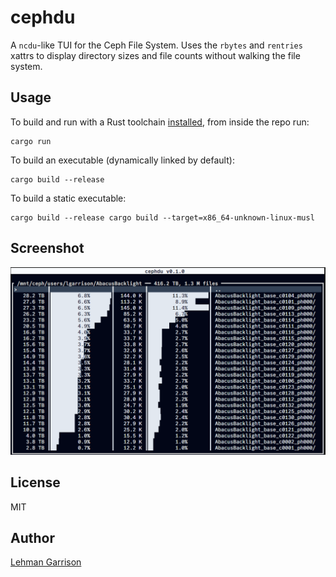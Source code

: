 # cephdu

A `ncdu`-like TUI for the Ceph File System. Uses the `rbytes` and `rentries` xattrs to display directory sizes and file counts without walking the file system.

## Usage

To build and run with a Rust toolchain [installed](https://www.rust-lang.org/tools/install), from inside the repo run:
```console
cargo run
```

To build an executable (dynamically linked by default):
```console
cargo build --release
```

To build a static executable:
```console
cargo build --release cargo build --target=x86_64-unknown-linux-musl
```

## Screenshot
![screenshot](./cephdu.png)

## License
MIT

## Author
[Lehman Garrison](https://github.com/lgarrison/)
